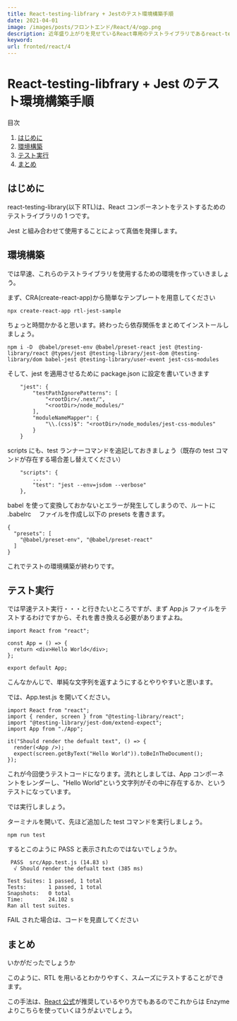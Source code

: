 ```yaml
---
title: React-testing-libfrary + Jestのテスト環境構築手順
date: 2021-04-01
image: /images/posts/フロントエンド/React/4/ogp.png
description: 近年盛り上がりを見せているReact専用のテストライブラリであるreact-testing-librayと、jestを組み合わせたテスト手法を紹介していきたいと思います
keyword:
url: fronted/react/4
---
```


# React-testing-libfrary + Jest のテスト環境構築手順

<div>
   <p>目次</p>
   <ol>
      <li>
         <a href="#1">はじめに</a>
      </li>
      <li>
         <a href="#2">環境構築</a>
      </li>
      <li>
        <a href="#3">テスト実行</a>
      </li>
	        <li>
        <a href="#4">まとめ</a>
      </li>
   </ol>
</div>

<h2 id="1">はじめに</h2>

react-testing-library(以下 RTL)は、React コンポーネントをテストするためのテストライブラリの 1 つです。

Jest と組み合わせて使用することによって真価を発揮します。

<h2 id="2">環境構築</h2>

では早速、これらのテストライブラリを使用するための環境を作っていきましょう。

まず、CRA(create-react-app)から簡単なテンプレートを用意してください

```
npx create-react-app rtl-jest-sample
```

ちょっと時間かかると思います。終わったら依存関係をまとめてインストールしましょう。

```
npm i -D  @babel/preset-env @babel/preset-react jest @testing-library/react @types/jest @testing-library/jest-dom @testing-library/dom babel-jest @testing-library/user-event jest-css-modules
```

そして、jest を適用させるために package.json に設定を書いていきます

```
    "jest": {
        "testPathIgnorePatterns": [
            "<rootDir>/.next/",
            "<rootDir>/node_modules/"
        ],
        "moduleNameMapper": {
            "\\.(css)$": "<rootDir>/node_modules/jest-css-modules"
        }
    }
```

scripts にも、test ランナーコマンドを追記しておきましょう（既存の test コマンドが存在する場合差し替えてください）

```
    "scripts": {
        ...
        "test": "jest --env=jsdom --verbose"
    },
```

babel を使って変換しておかないとエラーが発生してしまうので、ルートに .babelrc 　ファイルを作成し以下の presets を書きます。

```
{
  "presets": [
    "@babel/preset-env", "@babel/preset-react"
  ]
}
```

これでテストの環境構築が終わりです。

<h2 id="3">テスト実行</h2>

では早速テスト実行・・・と行きたいところですが、まず App.js ファイルをテストするわけですから、それを書き換える必要がありますよね。

```
import React from "react";

const App = () => {
  return <div>Hello World</div>;
};

export default App;
```

こんなかんじで、単純な文字列を返すようにするとやりやすいと思います。

では、App.test.js を開いてください。

```
import React from "react";
import { render, screen } from "@testing-library/react";
import "@testing-library/jest-dom/extend-expect";
import App from "./App";

it("Should render the defualt text", () => {
  render(<App />);
  expect(screen.getByText("Hello World")).toBeInTheDocument();
});
```

これが今回使うテストコードになります。流れとしましては、App コンポーネントをレンダーし、"Hello World"という文字列がその中に存在するか、というテストになっています。

では実行しましょう。

ターミナルを開いて、先ほど追加した test コマンドを実行しましょう。

```
npm run test
```

するとこのように PASS と表示されたのではないでしょうか。

```
 PASS  src/App.test.js (14.83 s)
  √ Should render the defualt text (385 ms)

Test Suites: 1 passed, 1 total
Tests:       1 passed, 1 total
Snapshots:   0 total
Time:        24.102 s
Ran all test suites.
```

FAIL された場合は、コードを見直してください

<h2 id="4">まとめ</h2>

いかがだったでしょうか

このように、RTL を用いるとわかりやすく、スムーズにテストすることができます。

この手法は、[React 公式](https://ja.reactjs.org/docs/test-utils.html)が推奨しているやり方でもあるのでこれからは Enzyme よりこちらを使っていくほうがよいでしょう。
